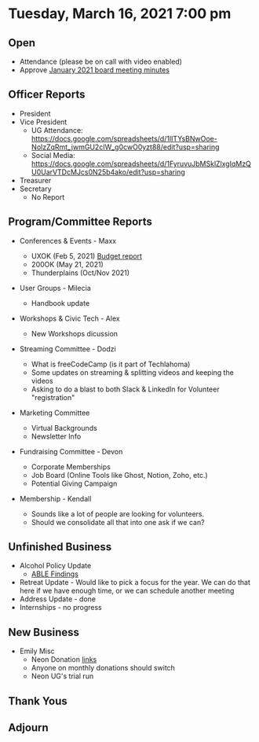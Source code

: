 
  
  
  
# Tuesday, March 16, 2021 7:00 pm

## Open

- Attendance (please be on call with video enabled)
- Approve [January 2021 board meeting minutes](https://github.com/techlahoma/board_meetings/blob/master/2021/01_January_minutes.md)

## Officer Reports

- President
- Vice President
 	- UG Attendance: https://docs.google.com/spreadsheets/d/1lITYsBNwOoe-NolzZqRmt_jwmGU2cIW_g0cwO0yzt88/edit?usp=sharing 
 	- Social Media: https://docs.google.com/spreadsheets/d/1FyruvuJbMSklZlxgIqMzQU0UarVTDcMJcs0N25b4ako/edit?usp=sharing
- Treasurer 
- Secretary 
	- No Report

## Program/Committee Reports

- Conferences & Events - Maxx
	- UXOK (Feb 5, 2021) [Budget report](https://docs.google.com/spreadsheets/d/1CQUdIpnoJpjeVUbtM2UBSsdof1e9q70lmxqytoEV8fg/edit?usp=sharing)
	- 200OK (May 21, 2021)
	- Thunderplains (Oct/Nov 2021)

- User Groups - Milecia
	- Handbook update 
- Workshops & Civic Tech - Alex
	- New Workshops dicussion
- Streaming Committee - Dodzi 
	- What is freeCodeCamp (is it part of Techlahoma)
	- Some updates on streaming & splitting videos and keeping the videos 
	- Asking to do a blast to both Slack & LinkedIn for Volunteer "registration" 
- Marketing Committee	
	- Virtual Backgrounds
	- Newsletter Info
- Fundraising Committee - Devon
	- Corporate Memberships
	- Job Board (Online Tools like Ghost, Notion, Zoho, etc.)
	- Potential Giving Campaign 
- Membership - Kendall
	- Sounds like a lot of people are looking for volunteers.
	- Should we consolidate all that into one ask if we can?


## Unfinished Business
- Alcohol Policy Update 
	- [ABLE Findings](https://docs.google.com/document/d/1DaFrU6qBykvTGi_O4wlaDCUJie5aER7Za3oUhFla9ug)
- Retreat Update - Would like to pick a focus for the year. We can do that here if we have enough time, or we can schedule another meeting
- Address Update - done
- Internships - no progress


## New Business
- Emily Misc
	- Neon Donation [links](https://www.techlahoma.org/donations)
	- Anyone on monthly donations should switch
	- Neon UG's trial run

## Thank Yous

## Adjourn
